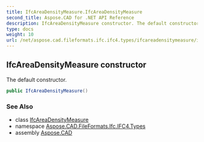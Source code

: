 ```yaml
---
title: IfcAreaDensityMeasure.IfcAreaDensityMeasure
second_title: Aspose.CAD for .NET API Reference
description: IfcAreaDensityMeasure constructor. The default constructor
type: docs
weight: 10
url: /net/aspose.cad.fileformats.ifc.ifc4.types/ifcareadensitymeasure/ifcareadensitymeasure/
---
```

## IfcAreaDensityMeasure constructor

The default constructor.

```csharp
public IfcAreaDensityMeasure()
```

### See Also

* class [IfcAreaDensityMeasure](../)
* namespace [Aspose.CAD.FileFormats.Ifc.IFC4.Types](../../ifcareadensitymeasure/)
* assembly [Aspose.CAD](../../../)



